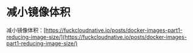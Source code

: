 # 减小镜像体积

减小镜像体积：[https://fuckcloudnative.io/posts/docker-images-part1-reducing-image-size/](https://fuckcloudnative.io/posts/docker-images-part1-reducing-image-size/)

